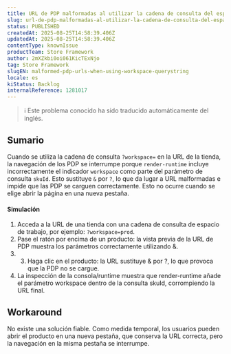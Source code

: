 ```yaml
---
title: URL de PDP malformadas al utilizar la cadena de consulta del espacio de trabajo
slug: url-de-pdp-malformadas-al-utilizar-la-cadena-de-consulta-del-espacio-de-trabajo
status: PUBLISHED
createdAt: 2025-08-25T14:58:39.406Z
updatedAt: 2025-08-25T14:58:39.406Z
contentType: knownIssue
productTeam: Store Framework
author: 2mXZkbi0oi061KicTExNjo
tag: Store Framework
slugEN: malformed-pdp-urls-when-using-workspace-querystring
locale: es
kiStatus: Backlog
internalReference: 1281017
---
```


>ℹ️ Este problema conocido ha sido traducido automáticamente del inglés.

## Sumario


Cuando se utiliza la cadena de consulta `?workspace=` en la URL de la tienda, la navegación de los PDP se interrumpe porque `render-runtime` incluye incorrectamente el indicador `workspace` como parte del parámetro de consulta `skuId`. Esto sustituye `&` por `?`, lo que da lugar a URL malformadas e impide que las PDP se carguen correctamente. Esto no ocurre cuando se elige abrir la página en una nueva pestaña.


#### Simulación



1. Acceda a la URL de una tienda con una cadena de consulta de espacio de trabajo, por ejemplo: `?workspace=prod`.
2. Pase el ratón por encima de un producto: la vista previa de la URL de PDP muestra los parámetros correctamente utilizando &.
3. 3. Haga clic en el producto: la URL sustituye & por ?, lo que provoca que la PDP no se cargue.
4. La inspección de la consola/runtime muestra que render-runtime añade el parámetro workspace dentro de la consulta skuId, corrompiendo la URL final.
## Workaround


No existe una solución fiable. Como medida temporal, los usuarios pueden abrir el producto en una nueva pestaña, que conserva la URL correcta, pero la navegación en la misma pestaña se interrumpe.



